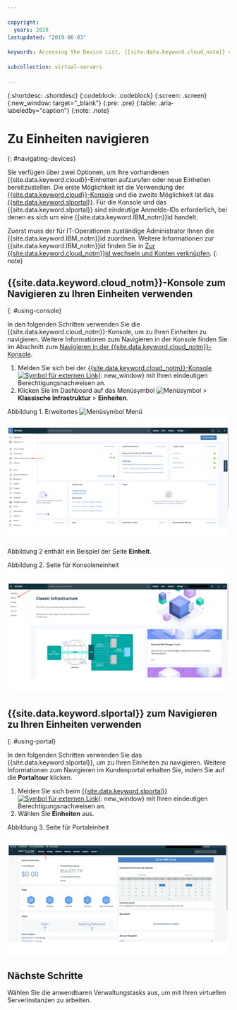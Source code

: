 ```yaml
---

copyright:
  years: 2019
lastupdated: "2019-06-03"

keywords: Accessing the Device List, {{site.data.keyword.cloud_notm}} console, {{site.data.keyword.cloud_notm}} infrastructure customer portal

subcollection: virtual-servers

---
```


{:shortdesc: .shortdesc}
{:codeblock: .codeblock}
{:screen: .screen}
{:new_window: target="_blank"}
{:pre: .pre}
{:table: .aria-labeledby="caption"}
{:note: .note}

# Zu Einheiten navigieren
{: #navigating-devices}

Sie verfügen über zwei Optionen, um Ihre vorhandenen {{site.data.keyword.cloud}}-Einheiten aufzurufen oder neue Einheiten bereitzustellen. Die erste Möglichkeit ist die Verwendung der [{{site.data.keyword.cloud}}-Konsole](#using-console) und die zweite Möglichkeit ist das [{{site.data.keyword.slportal}}](#using-portal). Für die Konsole und das {{site.data.keyword.slportal}} sind eindeutige Anmelde-IDs erforderlich, bei denen es sich um eine {{site.data.keyword.IBM_notm}}id handelt.

Zuerst muss der für IT-Operationen zuständige Administrator Ihnen die {{site.data.keyword.IBM_notm}}id zuordnen. Weitere Informationen zur {{site.data.keyword.IBM_notm}}id finden Sie in [Zur {{site.data.keyword.cloud_notm}}id wechseln und Konten verknüpfen](/docs/account?topic=account-unifyingaccounts#unifyingaccounts).
{: note}

## {{site.data.keyword.cloud_notm}}-Konsole zum Navigieren zu Ihren Einheiten verwenden
{: #using-console}

In den folgenden Schritten verwenden Sie die {{site.data.keyword.cloud_notm}}-Konsole, um zu Ihren Einheiten zu navigieren. Weitere Informationen zum Navigieren in der Konsole finden Sie im Abschnitt zum [Navigieren in der {{site.data.keyword.cloud_notm}}-Konsole](/docs/overview?topic=overview-ui#ui).

1. Melden Sie sich bei der [{{site.data.keyword.cloud_notm}}-Konsole ![Symbol für externen Link](../../icons/launch-glyph.svg "Symbol für externen Link")](https://cloud.ibm.com/){: new_window} mit Ihren eindeutigen Berechtigungsnachweisen an.
2. Klicken Sie im Dashboard auf das Menüsymbol ![Menüsymbol](../../icons/icon_hamburger.svg) > **Klassische Infrastruktur** > **Einheiten**.

Abbildung 1. Erweitertes ![Menüsymbol](../../icons/icon_hamburger.svg) Menü
![Abbildung 1. Erweitertes ![Menüsymbol](../../icons/icon_hamburger.svg) Menü](/images/expanded-hamburger-menu.png "Erweitertes ![Menüsymbol](../../icons/icon_hamburger.svg) Menü")

Abbildung 2 enthält ein Beispiel der Seite **Einheit**.

Abbildung 2. Seite für Konsoleneinheit
![Abbildung 2. Seite für Konsoleneinheit](/images/device-list.png "Seite für Konsoleneinheit")

## {{site.data.keyword.slportal}} zum Navigieren zu Ihren Einheiten verwenden
{: #using-portal}

In den folgenden Schritten verwenden Sie das {{site.data.keyword.slportal}}, um zu Ihren Einheiten zu navigieren. Weitere Informationen zum Navigieren im Kundenportal erhalten Sie, indem Sie auf die **Portaltour** klicken.

1. Melden Sie sich beim [{{site.data.keyword.slportal}} ![Symbol für externen Link](../../icons/launch-glyph.svg "Symbol für externen Link")](https://control.softlayer.com){: new_window} mit Ihren eindeutigen Berechtigungsnachweisen an.
2. Wählen Sie **Einheiten** aus.

Abbildung 3. Seite für Portaleinheit
![Abbildung 3. Seite für Portaleinheit](/images/portal_device_list.png "Seite für Portaleinheit")

## Nächste Schritte

Wählen Sie die anwendbaren Verwaltungstasks aus, um mit Ihren virtuellen Serverinstanzen zu arbeiten.
